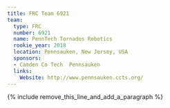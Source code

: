 ```yaml
---
title: FRC Team 6921
team:
  type: FRC
  number: 6921
  name: PennTech Tornados Robotics
  rookie_year: 2018
  location: Pennsauken, New Jersey, USA
  sponsors:
  - Camden Co Tech  Pennsauken
  links:
    Website: http://www.pennsauken.ccts.org/
---
```


{% include remove_this_line_and_add_a_paragraph %}